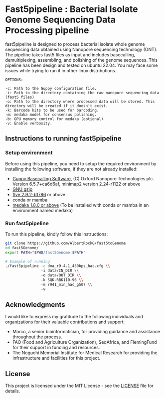 
# Fast5pipeline : Bacterial Isolate Genome Sequencing Data Processing pipeline

fast5pipeline is designed to process bacterial isolate whole genome sequencing data obtained using Nanopore sequencing technology (ONT). The pipeline takes fast5 files as input and includes basecalling, demultiplexing, assembling, and polishing of the genome sequences. This pipeline has been design and tested on ubuntu 22.04. You may face some issues while trying to run it in other linux distributions.

```
OPTIONS:

-c: Path to the Guppy configuration file.
-i: Path to the directory containing the raw nanopore sequencing data (fast5 files)
-o: Path to the directory where processed data will be stored. This directory will be created if it doesn't exist.
-k: Barcode kits to be used for barcoding.
-m: medaka model for consensus polishing.
-b: GPU memory control for medaka (optional)
-v: Enable verbosity.
```

## Instructions to running fast5pipeline 
### Setup environment
Before using this pipeline, you need to setup the required environment by installing the following software, if they are not already installed:

- [Guppy Basecalling Software](https://community.nanoporetech.com/docs/prepare/library_prep_protocols/Guppy-protocol/v/gpb_2003_v1_revax_14dec2018/linux-guppy), (C) Oxford Nanopore Technologies plc. Version 6.5.7+ca6d6af, minimap2 version 2.24-r1122 or above
- [GNU gzip](https://www.gnu.org/software/gzip/)
- [flye 2.9.2-b1786](https://github.com/fenderglass/Flye) or above
- [conda](https://conda.io/projects/conda/en/latest/user-guide/install/index.html) or [mamba](https://mamba.readthedocs.io/en/latest/mamba-installation.html#mamba-install)
- [medaka 1.8.0 or above](https://anaconda.org/bioconda/medaka) (To be installed with conda or mamba in an environment named medaka)

### Run fast5pipeline

To run this pipeline, kindly follow this instructions:

```bash
git clone https://github.com/AlbertRockG/fast5toGenome
cd fast5Genome/
export PATH="$PWD/fast5Genome:$PATH"

# Example of running
./fast5pipeline -c dna_r9.4.1_450bps_hac.cfg \\
                -i data/IN_DIR \\
                -o data/OUT_DIR \\
                -k SQK-RBK110-96 \\
                -m r941_min_hac_g507 \\
                -v
```

## Acknowledgments

I would like to express my gratitude to the following individuals and organizations for their valuable contributions and support:

- Marco, a senior bioinformatician, for providing guidance and assistance throughout the process.
- FAO (Food and Agriculture Organization), SeqAfrica, and FlemingFund for their support in funding and resources.
- The Noguchi Memorial Institute for Medical Research for providing the infrastructure and facilities for this project.

## License

This project is licensed under the MIT License - see the [LICENSE](LICENSE) file for details.
